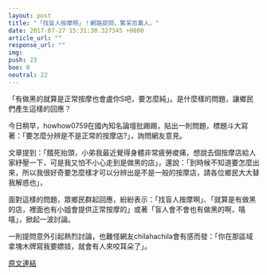 ```yaml
---
layout: post
title: "「找盲人按摩啊」！網路提問，驚呆百萬人。"
date: 2017-07-27 15:31:30.327345 +0800
article_url: ""
response_url: ""
img: 
push: 23
boo: 0
neutral: 22
---
```


「有做黑的就算是正常按摩也會盧你S吧，要怎麼純」。是什麼樣的問題，讓鄉民們產生這樣的回應？

今日稍早，howhow0759在國內知名論壇批踢踢，貼出一則問題，標題斗大寫著：「要怎麼分辨是不是正常的按摩店?」，詢問網友意見。

文章提到：「餓死抬頭，小弟我最近覺得身體非常疲勞痠痛，想說去個按摩店給人家紓壓一下，可是我又怕不小心走到是做黑的店」，還說：「到時候不知道要怎麼出來，所以我很好奇要怎麼樣才可以分辨出是不是一般的按摩店，請各位鄉民大大替我解惑也」，

面對這樣的問題，眾鄉民群起回應，紛紛表示：「找盲人按摩啊」、「就算是有做黑的店，裡面也有小姐會提供正常按摩的」或著「盲人會不會也有做黑的啊，嘻嘻」，掀起一波討論。

一則提問意外引起熱烈討論，也難怪網友chilahachila會有感而發：「你在那區域拿塊木牌寫我要嫖妓，就會有人來咬耳朵了」。

<a href = "https://www.ptt.cc/bbs/Gossiping/M.1501132484.A.81A.html">原文連結</a>

